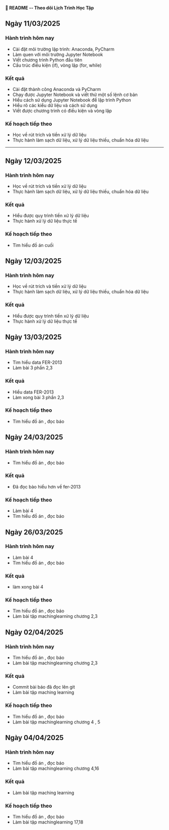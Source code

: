 **📌 README -- Theo dõi Lịch Trình Học Tập**

## Ngày 11/03/2025

### Hành trình hôm nay

-   Cài đặt môi trường lập trình: Anaconda, PyCharm
-   Làm quen với môi trường Jupyter Notebook
-   Viết chương trình Python đầu tiên
-   Cấu trúc điều kiện (if), vòng lặp (for, while)

### Kết quả

-   Cài đặt thành công Anaconda và PyCharm
-   Chạy được Jupyter Notebook và viết thử một số lệnh cơ bản
-   Hiểu cách sử dụng Jupyter Notebook để lập trình Python
-   Hiểu rõ các kiểu dữ liệu và cách sử dụng
-   Viết được chương trình có điều kiện và vòng lặp

### Kế hoạch tiếp theo

-   Học về rút trích và tiền xử lý dữ liệu
-   Thực hành làm sạch dữ liệu, xử lý dữ liệu thiếu, chuẩn hóa dữ liệu

---

## Ngày 12/03/2025

### Hành trình hôm nay

-   Học về rút trích và tiền xử lý dữ liệu
-   Thực hành làm sạch dữ liệu, xử lý dữ liệu thiếu, chuẩn hóa dữ liệu

### Kết quả

-   Hiểu được quy trình tiền xử lý dữ liệu
-   Thực hành xử lý dữ liệu thực tế

### Kế hoạch tiếp theo

-   Tìm hiểu đồ án cuối

## Ngày 12/03/2025

### Hành trình hôm nay

-   Học về rút trích và tiền xử lý dữ liệu
-   Thực hành làm sạch dữ liệu, xử lý dữ liệu thiếu, chuẩn hóa dữ liệu

### Kết quả

-   Hiểu được quy trình tiền xử lý dữ liệu
-   Thực hành xử lý dữ liệu thực tế

## Ngày 13/03/2025

### Hành trình hôm nay

-   Tìm hiểu data FER-2013
-   Làm bài 3 phần 2,3

### Kết quả

-   Hiểu data FER-2013
-   Làm xong bài 3 phần 2,3

### Kế hoạch tiếp theo

-   Tìm hiểu đồ án , đọc báo


## Ngày 24/03/2025

### Hành trình hôm nay

-   Tìm hiểu đồ án , đọc báo

### Kết quả

- Đã đọc bào hiểu hơn về fer-2013

### Kế hoạch tiếp theo

-   Làm bài 4
-   Tìm hiểu đồ án , đọc báo

## Ngày 26/03/2025

### Hành trình hôm nay

-   Làm bài 4
-   Tìm hiểu đồ án , đọc báo

### Kết quả

-   làm xong bài 4

### Kế hoạch tiếp theo

-   Tìm hiểu đồ án , đọc báo
-   Làm bài tập machinglearning chương 2,3

## Ngày 02/04/2025

### Hành trình hôm nay

-   Tìm hiểu đồ án , đọc báo 
-   Làm bài tập machinglearning chương 2,3

### Kết quả

-   Commit bài báo đã đọc lên git
-   Làm bài tập maching learning

### Kế hoạch tiếp theo

-   Tìm hiểu đồ án , đọc báo
-   Làm bài tập machinglearning chương 4 , 5

## Ngày 04/04/2025

### Hành trình hôm nay

-   Tìm hiểu đồ án , đọc báo 
-   Làm bài tập machinglearning chương 4,16

### Kết quả

-   Làm bài tập maching learning

### Kế hoạch tiếp theo

-   Tìm hiểu đồ án , đọc báo
-   Làm bài tập machinglearning 17,18
